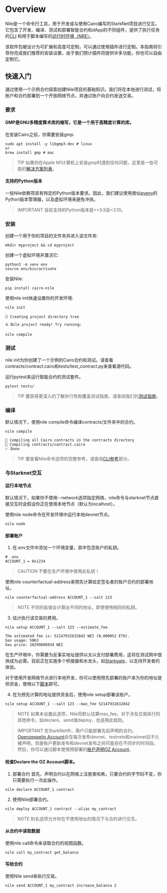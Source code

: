 # Overview
Nile是一个命令行工具，用于开发或与使用Cairo编写的StarkNet项目进行交互。它包含了开发、编译、测试和部署智能合约和dApp的不同组件，提供了执行任务的[CLI](./API-Reference/CLI-Reference.md) 和用于脚本编写的[运行时环境（NRE）](./NRE-and-scripting.md)。

该软件包被设计为可扩展和高度可定制，可以通过使用插件进行定制。本指南将引导你完成我们推荐的安装设置，由于我们预计插件将提供许多功能，你也可以自由定制它。

## 快速入门
通过使用一个示例合约探索创建Nile项目的基础知识。我们将在本地进行测试，将账户和合约部署到一个开放网络节点，并通过账户向合约发送交易。

### 要求

#### GMP是GNU多精度算术库的缩写，它是一个用于高精度计算的库。
在安装Cairo之前，你需要安装gmp:
```
sudo apt install -y libgmp3-dev # linux
or
brew install gmp # mac
```

> TIP
如果你在Apple M1计算机上安装gmp时遇到任何问题，这里是一些可能的[解决方案列表](https://github.com/OpenZeppelin/nile/issues/22)。

#### 支持的Python版本
一些Nile依赖项具有特定的Python版本要求。因此，我们建议使用类似[pyenv](https://github.com/OpenZeppelin/cairo-contracts/blob/release-v0.4.0b/src/openzeppelin/access/ownable/library.cairo)的Python版本管理器，以及虚拟环境来避免冲突。

> IMPORTANT
目前支持的Python版本是>=3.9且<3.10。

### 安装
创建一个用于你的项目的文件夹并进入该文件夹:
```
mkdir myproject && cd myproject
```

创建一个虚拟环境并激活它:
```
python3 -m venv env
source env/bin/activate
```

安装Nile:
```
pip install cairo-nile
```

使用nile init快速设置你的开发环境:
```
nile init
```

```
🗄 Creating project directory tree
⛵️ Nile project ready! Try running:

nile compile
```

### 测试
nile init为你创建了一个示例的Cairo合约和测试。请查看contracts/contract.cairo和tests/test_contract.py来查看源代码。

运行pytest来运行智能合约的测试套件。
```
pytest tests/
```

> TIP
要获得更深入的了解并行性和覆盖测试指南，请查阅我们的[测试指南](./Guides/Testing-with-Nile.md)。

### 编译
默认情况下，使用nile compile命令编译contracts/文件夹中的合约。
```
nile compile
```

```
🤖 Compiling all Cairo contracts in the contracts directory
🔨 Compiling contracts/contract.cairo
✅ Done
```

> TIP
要查看Nile命令选项的完整参考，请查阅[CLI参考](./API-Reference/CLI-Reference.md)部分。

### 与Starknet交互

#### 运行本地节点
默认情况下，如果你不使用--network选项指定网络，nile命令与starknet节点直接交互时会假设你正在使用本地节点（默认为localhost）。

使用nile node命令在开发环境中运行本地devnet节点。
```
nile node
```

#### 部署账户
1. 在.env文件中添加一个环境变量，其中包含账户的私钥。
```
# .env
ACCOUNT_1 = 0x1234
```

> CAUTION
不要在生产环境中使用此私钥！

使用nile counterfactual-address来预先计算给定签名者的账户合约的部署地址。
```
nile counterfactual-address ACCOUNT_1 --salt 123
```

> NOTE
不同的盐值会计算出不同的地址，即使使用相同的私钥。

3. 估计执行该交易的费用。
```
nile setup ACCOUNT_1 --salt 123 --estimate_fee
```

```
The estimated fee is: 52147932632842 WEI (0.000052 ETH).
Gas usage: 5063
Gas price: 10299808934 WEI
```

在生产环境中，你需要为反事实地址提供以太以支付部署费用，这将在测试网中很快成为必需。目前正在实施多个桥接器和水龙头，如[Starkgate](https://goerli.starkgate.starknet.io/)，以支持开发者的体验。

对于使用开发网络节点进行本地开发，你可以使用预先部署的账户来为你的地址提供资金，使用以下[脚本](./NRE-and-scripting.md#从预部署的开发网络账户转移资金)即可。

4. 在为预先计算的地址提供资金后，使用nile setup部署该账户。
```
nile setup ACCOUNT_1 --salt 123 --max_fee 52147932632842
```

> NOTE
如果未设置此选项，Nile将默认估算max_fee。对于涉及交易执行的其他命令，如declare、send或deploy，也适用此规则。

> IMPORTANT
在StarkNet中，用户只能部署先前声明的合约。[Openzeppelin Account](https://github.com/OpenZeppelin/cairo-contracts/blob/main/src/openzeppelin/account/presets/Account.cairo)会在每次发布devnet、testnets和mainnet后不久被声明，但是账户更新发布和devnet发布之间可能存在不同步的时间段。
然后，你可以通过脚本使用预部署的[账户声明OZ Account](./NRE-and-scripting.md#声明oz账户)。

#### 检查Declare the OZ Account脚本。

1. 部署合约
首先，声明合约以在网络上注册类哈希。只要合约的字节码不变，你只需要执行一次此操作。
```
nile declare ACCOUNT_1 contract
```

2. 使用Nile部署合约。
```
nile deploy ACCOUNT_1 contract --alias my_contract
```

> NOTE
别名选项允许你在不使用地址的情况下与合约进行交互。

#### 从合约中读取数据
使用nile call命令来读取合约的视图函数。
```
nile call my_contract get_balance
```

#### 写给合约
使用Nile send来执行交易。
```
nile send ACCOUNT_1 my_contract increase_balance 2
```